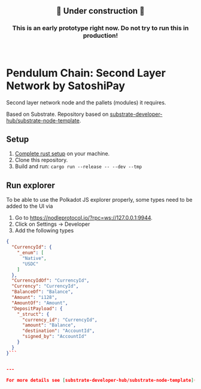 <div background="red">
  <h2 align="center">🚧 Under construction 🚧</h2>
  <h3 align="center">This is an early prototype right now. Do not try to run this in production!</h3>
</div>
<br>

# Pendulum Chain: Second Layer Network by SatoshiPay

Second layer network node and the pallets (modules) it requires.

Based on Substrate. Repository based on [substrate-developer-hub/substrate-node-template](https://github.com/substrate-developer-hub/substrate-node-template).

## Setup

1. [Complete rust setup](https://github.com/substrate-developer-hub/substrate-node-template/blob/master/docs/rust-setup.md) on your machine.
2. Clone this repository.
3. Build and run: `cargo run --release -- --dev --tmp`


## Run explorer

To be able to use the Polkadot JS explorer properly, some types need to be added to the UI via

1. Go to https://nodleprotocol.io/?rpc=ws://127.0.0.1:9944.
2. Click on Settings -> Developer
3. Add the following types

```json
{
  "CurrencyId": {
    "_enum": [
      "Native",
      "USDC"
    ]
  },
  "CurrencyIdOf": "CurrencyId",
  "Currency": "CurrencyId",
  "BalanceOf": "Balance",
  "Amount": "i128",
  "AmountOf": "Amount",
  "DepositPayload": {
    "_struct": {
      "currency_id": "CurrencyId",
      "amount": "Balance",
      "destination": "AccountId",
      "signed_by": "AccountId"
    }
  }
}```


---

For more details see [substrate-developer-hub/substrate-node-template](https://github.com/substrate-developer-hub/substrate-node-template).
